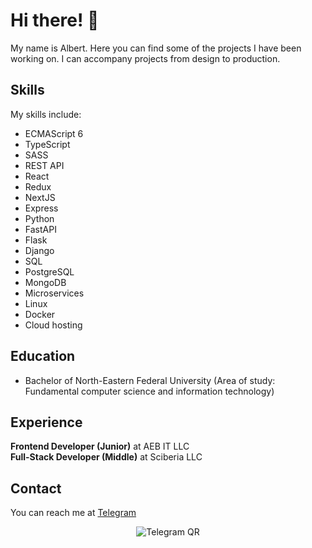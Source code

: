 # Hi there! 👋

My name is Albert. Here you can find some of the projects I have been working on. I can accompany projects from design to production.

## Skills

My skills include:

- ECMAScript 6
- TypeScript
- SASS
- REST API
- React
- Redux
- NextJS
- Express
- Python
- FastAPI
- Flask
- Django
- SQL
- PostgreSQL
- MongoDB
- Microservices
- Linux
- Docker
- Cloud hosting

## Education
- Bachelor of North-Eastern Federal University (Area of study: Fundamental computer science and information technology)

## Experience
**Frontend Developer (Junior)** at AEB IT LLC\
**Full-Stack Developer (Middle)** at Sciberia LLC

## Contact

You can reach me at [Telegram](https://t.me/dalikk)
<p align="center">
  <img src="https://i.ibb.co/qFCJkzT/Telegram-QR.jpg" alt="Telegram QR">
</p>
